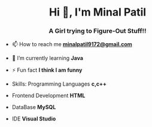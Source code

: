 
<h1 align="center">Hi 👋, I'm Minal Patil</h1>
<h3 align="center">A Girl trying to Figure-Out Stuff!!</h3>

- 📫 How to reach me **minalpatil9172@gmail.com**
- 🌱 I’m currently learning **Java**

- ⚡ Fun fact **I think I am funny**
- Skills:
  Programming Languages  **c,c++**
- Frontend Development   **HTML**
- DataBase  **MySQL**
- IDE **Visual Studio**





